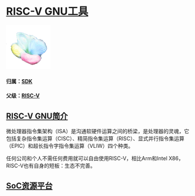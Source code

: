 ﻿# [RISC-V GNU工具](https://github.com/mcuyun/RISC-V-GNU) 
[![sites](SoC/qitas.png)](http://www.qitas.cn) 
#### 归属：[SDK](https://github.com/sochub/SDK)
#### 父级：[RISC-V](https://github.com/sochub/RISC-V)

## [RISC-V GNU简介](https://github.com/mcuyun/RISC-V-GNU/wiki) 

微处理器指令集架构（ISA）是沟通软硬件运算之间的桥梁，是处理器的灵魂，它包括复杂指令集运算（CISC）、精简指令集运算（RISC）、显式并行指令集运算（EPIC）和超长指令字指令集运算（VLIW）四个种类。

任何公司和个人不需任何费用就可以自由使用RISC-V，相比Arm和Intel X86，RISC-V也有自身的短板：生态不完善。


##  [SoC资源平台](http://www.qitas.cn)  
